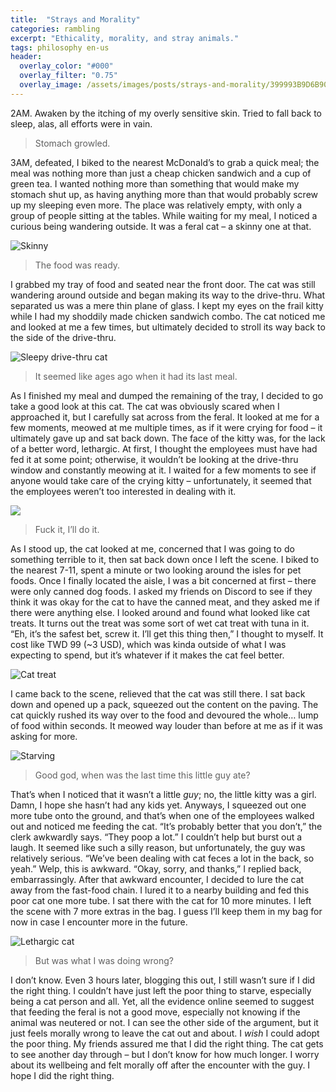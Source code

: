 ```yaml
---
title:  "Strays and Morality"
categories: rambling
excerpt: "Ethicality, morality, and stray animals."
tags: philosophy en-us
header:
  overlay_color: "#000"
  overlay_filter: "0.75"
  overlay_image: /assets/images/posts/strays-and-morality/399993B9D6B906A79276C9AEAB3321DCDF8029295C139C5FFC77BF9D00D8BD11.jpg
---
```


2AM. Awaken by the itching of my overly sensitive skin. Tried to fall back to sleep, alas, all efforts were in vain.

> Stomach growled.

3AM, defeated, I biked to the nearest McDonald’s to grab a quick meal; the meal was nothing more than just a cheap chicken sandwich and a cup of green tea. I wanted nothing more than something that would make my stomach shut up, as having anything more than that would probably screw up my sleeping even more. The place was relatively empty, with only a group of people sitting at the tables. While waiting for my meal, I noticed a curious being wandering outside. It was a feral cat – a skinny one at that.

![Skinny](/assets/images/posts/strays-and-morality/ABC0F98FEA31A656BFC85F453841A9865DF49ED3791946A190BB1F86C203E1A1.jpg)

> The food was ready.

I grabbed my tray of food and seated near the front door. The cat was still wandering around outside and began making its way to the drive-thru. What separated us was a mere thin plane of glass. I kept my eyes on the frail kitty while I had my shoddily made chicken sandwich combo. The cat noticed me and looked at me a few times, but ultimately decided to stroll its way back to the side of the drive-thru.

![Sleepy drive-thru cat](/assets/images/posts/strays-and-morality/B82ED6778A07412ABFA2C8DC117E8C479629612EDF0EF53313753BBC188BC711.jpg)

> It seemed like ages ago when it had its last meal.

As I finished my meal and dumped the remaining of the tray, I decided to go take a good look at this cat. The cat was obviously scared when I approached it, but I carefully sat across from the feral. It looked at me for a few moments, meowed at me multiple times, as if it were crying for food – it ultimately gave up and sat back down. The face of the kitty was, for the lack of a better word, lethargic. At first, I thought the employees must have had fed it at some point; otherwise, it wouldn’t be looking at the drive-thru window and constantly meowing at it. I waited for a few moments to see if anyone would take care of the crying kitty – unfortunately, it seemed that the employees weren’t too interested in dealing with it.

![](/assets/images/posts/strays-and-morality/399993B9D6B906A79276C9AEAB3321DCDF8029295C139C5FFC77BF9D00D8BD11.jpg)

> Fuck it, I’ll do it.

As I stood up, the cat looked at me, concerned that I was going to do something terrible to it, then sat back down once I left the scene. I biked to the nearest 7-11, spent a minute or two looking around the isles for pet foods. Once I finally located the aisle, I was a bit concerned at first – there were only canned dog foods. I asked my friends on Discord to see if they think it was okay for the cat to have the canned meat, and they asked me if there were anything else. I looked around and found what looked like cat treats. It turns out the treat was some sort of wet cat treat with tuna in it. “Eh, it’s the safest bet, screw it. I’ll get this thing then,” I thought to myself. It cost like TWD 99 (~3 USD), which was kinda outside of what I was expecting to spend, but it’s whatever if it makes the cat feel better.

![Cat treat](/assets/images/posts/strays-and-morality/9CC8EAAEBABBA426695419B9DB3E8F1DEDD70999E6986B954A6829F4BE9F1C1D.jpg)

I came back to the scene, relieved that the cat was still there. I sat back down and opened up a pack, squeezed out the content on the paving. The cat quickly rushed its way over to the food and devoured the whole… lump of food within seconds. It meowed way louder than before at me as if it was asking for more.

![Starving](/assets/images/posts/strays-and-morality/5A30E37DA2097D937B3C9ED3B82BEB7E019D04469CD85DC353B666471088069B.jpg)

> Good god, when was the last time this little guy ate?

That’s when I noticed that it wasn’t a little *guy*; no, the little kitty was a girl. Damn, I hope she hasn’t had any kids yet. Anyways, I squeezed out one more tube onto the ground, and that’s when one of the employees walked out and noticed me feeding the cat. “It’s probably better that you don’t,” the clerk awkwardly says. “They poop a lot.” I couldn’t help but burst out a laugh. It seemed like such a silly reason, but unfortunately, the guy was relatively serious. “We’ve been dealing with cat feces a lot in the back, so yeah.” Welp, this is awkward. “Okay, sorry, and thanks,” I replied back, embarrassingly. After that awkward encounter, I decided to lure the cat away from the fast-food chain. I lured it to a nearby building and fed this poor cat one more tube. I sat there with the cat for 10 more minutes. I left the scene with 7 more extras in the bag. I guess I’ll keep them in my bag for now in case I encounter more in the future.

![Lethargic cat](/assets/images/posts/strays-and-morality/DE9473519FC5596AB1C49AE52BBB5BD3E6B64287E7866C0A74DDDC9028FD8C58.jpg)

> But was what I was doing wrong?

I don’t know. Even 3 hours later, blogging this out, I still wasn’t sure if I did the right thing. I couldn’t have just left the poor thing to starve, especially being a cat person and all. Yet, all the evidence online seemed to suggest that feeding the feral is not a good move, especially not knowing if the animal was neutered or not. I can see the other side of the argument, but it just feels morally wrong to leave the cat out and about. I *wish* I could adopt the poor thing. My friends assured me that I did the right thing. The cat gets to see another day through – but I don’t know for how much longer. I worry about its wellbeing and felt morally off after the encounter with the guy.
I hope I did the right thing.
